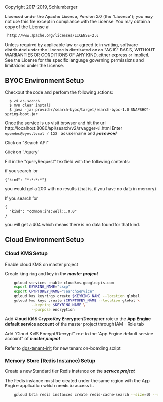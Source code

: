 Copyright 2017-2019, Schlumberger

Licensed under the Apache License, Version 2.0 (the "License");
you may not use this file except in compliance with the License.
You may obtain a copy of the License at

     http://www.apache.org/licenses/LICENSE-2.0

Unless required by applicable law or agreed to in writing, software
distributed under the License is distributed on an "AS IS" BASIS,
WITHOUT WARRANTIES OR CONDITIONS OF ANY KIND, either express or implied.
See the License for the specific language governing permissions and
limitations under the License.

## BYOC Environment Setup
Checkout the code and perform the following actions: 
```shell script
  $ cd os-search  
  $ mvn clean install
  $ java -jar provider/search-byoc/target/search-byoc-1.0-SNAPSHOT-spring-boot.jar  
```
Once the service is up visit browser and hit the url http://localhost:8080/api/search/v2/swagger-ui.html
Enter ```opendes@byoc.local / 123 ``` as username and ***password***

Click on "Search API"

Click on "/query"

Fill in the "queryRequest" textfield with the following contents:

 if you search for 
 ```shell script
 {"kind": "*:*:*:*"}
```
you would get a 200 with no results (that is, if you have no data in memory)

If you search for
```shell script
{
  "kind": "common:ihs:well:1.0.0"
}
```
you will get a 404 which means there is no data found for that kind. 



## Cloud Environment Setup

### Cloud KMS Setup

Enable cloud KMS on master project

Create king ring and key in the ***master project***
```sh
    gcloud services enable cloudkms.googleapis.com
    export KEYRING_NAME="csqp"
    export CRYPTOKEY_NAME="searchService"
    gcloud kms keyrings create $KEYRING_NAME --location global
    gcloud kms keys create $CRYPTOKEY_NAME --location global \
    		--keyring $KEYRING_NAME \
    		--purpose encryption
```

Add **Cloud KMS CryptoKey Encrypter/Decrypter** role to the **App Engine default service account** of the master project through IAM - Role tab

Add "Cloud KMS Encrypt/Decrypt" role to the "App Engine default service account" of ***master project***

Refer to [dps-tenant-init](https://slb-swt.visualstudio.com/data-at-rest/DPS%20Data%20Lake/_git/dps-tenant-init) for new tenant on-boarding script

### Memory Store (Redis Instance) Setup

Create a new Standard tier Redis instance on the ***service project***

The Redis instance must be created under the same region with the App Engine application which needs to access it.

```sh
    gcloud beta redis instances create redis-cache-search --size=10 --region=<service-deployment-region> --zone=<service-deployment-zone> --tier=STANDARD
```
